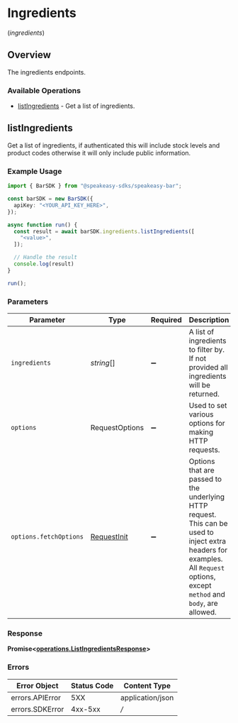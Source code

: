 # Ingredients
(*ingredients*)

## Overview

The ingredients endpoints.

### Available Operations

* [listIngredients](#listingredients) - Get a list of ingredients.

## listIngredients

Get a list of ingredients, if authenticated this will include stock levels and product codes otherwise it will only include public information.

### Example Usage

```typescript
import { BarSDK } from "@speakeasy-sdks/speakeasy-bar";

const barSDK = new BarSDK({
  apiKey: "<YOUR_API_KEY_HERE>",
});

async function run() {
  const result = await barSDK.ingredients.listIngredients([
    "<value>",
  ]);

  // Handle the result
  console.log(result)
}

run();
```

### Parameters

| Parameter                                                                                                                                                                      | Type                                                                                                                                                                           | Required                                                                                                                                                                       | Description                                                                                                                                                                    |
| ------------------------------------------------------------------------------------------------------------------------------------------------------------------------------ | ------------------------------------------------------------------------------------------------------------------------------------------------------------------------------ | ------------------------------------------------------------------------------------------------------------------------------------------------------------------------------ | ------------------------------------------------------------------------------------------------------------------------------------------------------------------------------ |
| `ingredients`                                                                                                                                                                  | *string*[]                                                                                                                                                                     | :heavy_minus_sign:                                                                                                                                                             | A list of ingredients to filter by. If not provided all ingredients will be returned.                                                                                          |
| `options`                                                                                                                                                                      | RequestOptions                                                                                                                                                                 | :heavy_minus_sign:                                                                                                                                                             | Used to set various options for making HTTP requests.                                                                                                                          |
| `options.fetchOptions`                                                                                                                                                         | [RequestInit](https://developer.mozilla.org/en-US/docs/Web/API/Request/Request#options)                                                                                        | :heavy_minus_sign:                                                                                                                                                             | Options that are passed to the underlying HTTP request. This can be used to inject extra headers for examples. All `Request` options, except `method` and `body`, are allowed. |


### Response

**Promise\<[operations.ListIngredientsResponse](../../sdk/models/operations/listingredientsresponse.md)\>**
### Errors

| Error Object     | Status Code      | Content Type     |
| ---------------- | ---------------- | ---------------- |
| errors.APIError  | 5XX              | application/json |
| errors.SDKError  | 4xx-5xx          | */*              |
